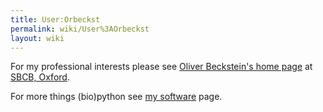 ```yaml
---
title: User:Orbeckst
permalink: wiki/User%3AOrbeckst
layout: wiki
---
```


For my professional interests please see [Oliver Beckstein's home
page](http://sbcb.bioch.ox.ac.uk/oliver/home.html) at [SBCB,
Oxford](http://sbcb.bioch.ox.ac.uk/).

For more things (bio)python see [my
software](http://sbcb.bioch.ox.ac.uk/oliver/software/) page.
